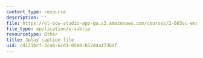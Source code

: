 ```yaml
---
content_type: resource
description: ''
file: https://ol-ocw-studio-app-qa.s3.amazonaws.com/courses/2-003sc-engineering-dynamics-fall-2011/cd121bcf3ca86cd40580b52d4a473bdf_9_d8CQrCYUw.srt
file_type: application/x-subrip
resourcetype: Other
title: 3play caption file
uid: cd121bcf-3ca8-6cd4-0580-b52d4a473bdf
---
```

